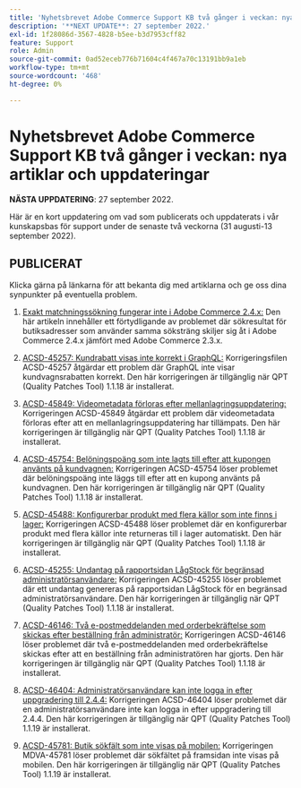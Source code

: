 ```yaml
---
title: 'Nyhetsbrevet Adobe Commerce Support KB två gånger i veckan: nya artiklar och uppdateringar'
description: '**NEXT UPDATE**: 27 september 2022.'
exl-id: 1f28086d-3567-4828-b5ee-b3d7953cff82
feature: Support
role: Admin
source-git-commit: 0ad52eceb776b71604c4f467a70c13191bb9a1eb
workflow-type: tm+mt
source-wordcount: '468'
ht-degree: 0%

---
```


# Nyhetsbrevet Adobe Commerce Support KB två gånger i veckan: nya artiklar och uppdateringar

**NÄSTA UPPDATERING**: 27 september 2022.

Här är en kort uppdatering om vad som publicerats och uppdaterats i vår kunskapsbas för support under de senaste två veckorna (31 augusti-13 september 2022).

## PUBLICERAT

Klicka gärna på länkarna för att bekanta dig med artiklarna och ge oss dina synpunkter på eventuella problem.

1. [Exakt matchningssökning fungerar inte i Adobe Commerce 2.4.x:](/help/troubleshooting/miscellaneous/exact-match-search-for-product-not-working-in-adobe-commerce.md) Den här artikeln innehåller ett förtydligande av problemet där sökresultat för butiksadresser som använder samma söksträng skiljer sig åt i Adobe Commerce 2.4.x jämfört med Adobe Commerce 2.3.x.

1. [ACSD-45257: Kundrabatt visas inte korrekt i GraphQL:](/help/support-tools/patches-available-in-qpt-tool/v1-1-18/acsd-45257-graphql-doesnt-display-cart-discount-correctly.md) Korrigeringsfilen ACSD-45257 åtgärdar ett problem där GraphQL inte visar kundvagnsrabatten korrekt. Den här korrigeringen är tillgänglig när QPT (Quality Patches Tool) 1.1.18 är installerat.

1. [ACSD-45849: Videometadata förloras efter mellanlagringsuppdatering:](/help/support-tools/patches-available-in-qpt-tool/v1-1-18/acsd-45849-video-metadata-lost-after-staging-update.md) Korrigeringen ACSD-45849 åtgärdar ett problem där videometadata förloras efter att en mellanlagringsuppdatering har tillämpats. Den här korrigeringen är tillgänglig när QPT (Quality Patches Tool) 1.1.18 är installerat.

1. [ACSD-45754: Belöningspoäng som inte lagts till efter att kupongen använts på kundvagnen:](https://experienceleague.adobe.com/docs/commerce-knowledge-base/kb/support-tools/patches/acsd-45754-reward-points-not-added-after-applying-coupon-to-the-cart.html?lang=sv-SE) Korrigeringen ACSD-45754 löser problemet där belöningspoäng inte läggs till efter att en kupong använts på kundvagnen. Den här korrigeringen är tillgänglig när QPT (Quality Patches Tool) 1.1.18 är installerat.

1. [ACSD-45488: Konfigurerbar produkt med flera källor som inte finns i lager:](/help/support-tools/patches-available-in-qpt-tool/v1-1-18/acsd-45488-configurable-product-with-multiple-sources-not-returned-to-in-stock.md) Korrigeringen ACSD-45488 löser problemet där en konfigurerbar produkt med flera källor inte returneras till i lager automatiskt. Den här korrigeringen är tillgänglig när QPT (Quality Patches Tool) 1.1.18 är installerat.

1. [ACSD-45255: Undantag på rapportsidan LågStock för begränsad administratörsanvändare:](/help/support-tools/patches-available-in-qpt-tool/v1-1-18/acsd-45255-exception-on-low-stock-report-page-for-restricted-admin-user.md) Korrigeringen ACSD-45255 löser problemet där ett undantag genereras på rapportsidan LågStock för en begränsad administratörsanvändare. Den här korrigeringen är tillgänglig när QPT (Quality Patches Tool) 1.1.18 är installerat.

1. [ACSD-46146: Två e-postmeddelanden med orderbekräftelse som skickas efter beställning från administratör:](/help/support-tools/patches-available-in-qpt-tool/v1-1-18/acsd-46146-two-order-confirmation-emails-are-sent-after-placing-order-from-admin.md) Korrigeringen ACSD-46146 löser problemet där två e-postmeddelanden med orderbekräftelse skickas efter att en beställning från administratören har gjorts. Den här korrigeringen är tillgänglig när QPT (Quality Patches Tool) 1.1.18 är installerat.

1. [ACSD-46404: Administratörsanvändare kan inte logga in efter uppgradering till 2.4.4:](/help/support-tools/patches-available-in-qpt-tool/v1-1-19/acsd-46404-admin-user-cannot-log-in-after-upgrading-to-2-4-4.md) Korrigeringen ACSD-46404 löser problemet där en administratörsanvändare inte kan logga in efter uppgradering till 2.4.4. Den här korrigeringen är tillgänglig när QPT (Quality Patches Tool) 1.1.19 är installerat.

1. [ACSD-45781: Butik sökfält som inte visas på mobilen:](/help/support-tools/patches-available-in-qpt-tool/v1-1-19/acsd-45781-store-front-search-field-not-displayed-on-mobile.md) Korrigeringen MDVA-45781 löser problemet där sökfältet på framsidan inte visas på mobilen. Den här korrigeringen är tillgänglig när QPT (Quality Patches Tool) 1.1.19 är installerat.
